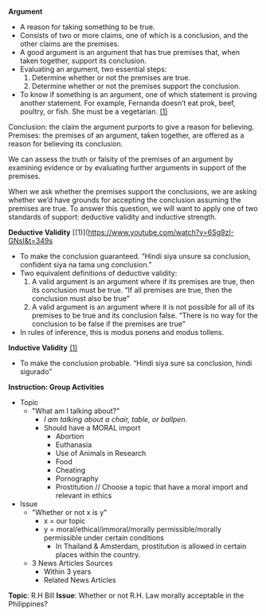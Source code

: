 
**Argument**
- A reason for taking something to be true.
- Consists of two or more claims, one of which is a conclusion, and the other claims are the premises.
- A good argument is an argument that has true premises that, when taken together, support its conclusion.
- Evaluating an argument, two essential steps:
	1. Determine whether or not the premises are true.
	2. Determine whether or not the premises support the conclusion.
- To know if something is an argument, one of which statement is proving another statement. For example, Fernanda doesn’t eat prok, beef, poultry, or fish. She must be a vegetarian. [(1)](https://www.youtube.com/watch?v=KsXpZfWX1wQ)

Conclusion: the claim the argument purports to give a reason for believing.  
Premises: the premises of an argument, taken together, are offered as a reason for believing its conclusion.

We can assess the truth or falsity of the premises of an argument by examining evidence or by evaluating further arguments in support of the premises.

When we ask whether the premises support the conclusions, we are asking whether we’d have grounds for accepting the conclusion assuming the premises are true. To answer this question, we will want to apply one of two standards of support: deductive validity and inductive strength.

**Deductive Validity** [(1)](https://www.youtube.com/watch?v=6Sg9zI-GNsI&t=349s
- To make the conclusion guaranteed. “Hindi siya unsure sa conclusion, confident siya na tama ung conclusion.”
- Two equivalent definitions of deductive validity:
	1. A valid argument is an argument where if its premises are true, then its conclusion must be true.
		“If all premises are true, then the conclusion must also be true”
	2. A valid argument is an argument where it is not possible for all of its premises to be true and its conclusion false.
		“There is no way for the conclusion to be false if the premises are true”
- In rules of inference, this is modus ponens and modus tollens.

**Inductive Validity** [(1)](https://www.youtube.com/watch?v=6Sg9zI-GNsI&t=349s)
- To make the conclusion probable. “Hindi siya sure sa conclusion, hindi sigurado”

**Instruction: Group Activities**
- Topic
	- "What am I talking about?"
		- *I am talking about a chair, table, or ballpen.* 
		- Should have a MORAL import
			- Abortion
			- Euthanasia
			- Use of Animals in Research
			- Food
			- Cheating
			- Pornography
			- Prostitution
// Choose a topic that have a moral import and relevant in ethics
- Issue
	- "Whether or not x is y"
		- x = our topic
		- y = moral/ethical/immoral/morally permissible/morally permissible under certain conditions
			- In Thailand & Amsterdam, prostitution is allowed in certain places within the country.
	- 3 News Articles Sources
		- Within 3 years
		- Related News Articles

**Topic**: R.H Bill
**Issue**: Whether or not R.H. Law morally acceptable in the Philippines?